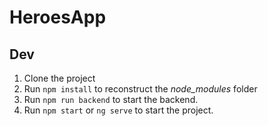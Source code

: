 # HeroesApp

## Dev

1. Clone the project
2. Run `npm install` to reconstruct the _node_modules_ folder
3. Run `npm run backend` to start the backend.
4. Run `npm start` or `ng serve` to start the project.
